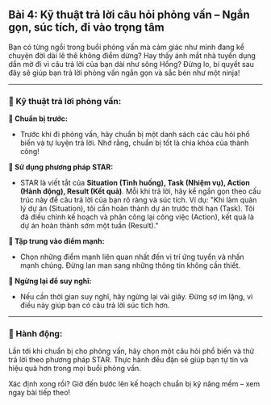 ## Bài 4: Kỹ thuật trả lời câu hỏi phỏng vấn – Ngắn gọn, súc tích, đi vào trọng tâm

Bạn có từng ngồi trong buổi phỏng vấn mà cảm giác như mình đang kể chuyện đời dài lê thê không điểm dừng? Hay thấy ánh mắt nhà tuyển dụng dần mờ đi vì câu trả lời của bạn dài như sông Hồng? Đừng lo, bí quyết sau đây sẽ giúp bạn trả lời phỏng vấn ngắn gọn và sắc bén như một ninja!  

---

### 📌 Kỹ thuật trả lời phỏng vấn:

**🔹 Chuẩn bị trước:**
- Trước khi đi phỏng vấn, hãy chuẩn bị một danh sách các câu hỏi phổ biến và tự luyện trả lời. Nhớ rằng, chuẩn bị tốt là chìa khóa của thành công!

**🔹 Sử dụng phương pháp STAR:**
- STAR là viết tắt của **Situation (Tình huống), Task (Nhiệm vụ), Action (Hành động), Result (Kết quả)**. Mỗi khi trả lời, hãy kể ngắn gọn theo cấu trúc này để câu trả lời của bạn rõ ràng và súc tích. Ví dụ: "Khi làm quản lý dự án (Situation), tôi cần hoàn thành dự án trước thời hạn (Task). Tôi đã điều chỉnh kế hoạch và phân công lại công việc (Action), kết quả là dự án hoàn thành sớm một tuần (Result)."

**🔹 Tập trung vào điểm mạnh:**
- Chọn những điểm mạnh liên quan nhất đến vị trí ứng tuyển và nhấn mạnh chúng. Đừng lan man sang những thông tin không cần thiết.

**🔹 Ngừng lại để suy nghĩ:**
- Nếu cần thời gian suy nghĩ, hãy ngừng lại vài giây. Đừng sợ im lặng, vì điều này giúp bạn có câu trả lời súc tích hơn.

---

### 🚀 Hành động:

Lần tới khi chuẩn bị cho phỏng vấn, hãy chọn một câu hỏi phổ biến và thử trả lời theo phương pháp STAR. Thực hành đều đặn sẽ giúp bạn tự tin và hiệu quả hơn trong mọi buổi phỏng vấn.

Xác định xong rồi? Giờ đến bước lên kế hoạch chuẩn bị kỹ năng mềm – xem ngay bài tiếp theo!